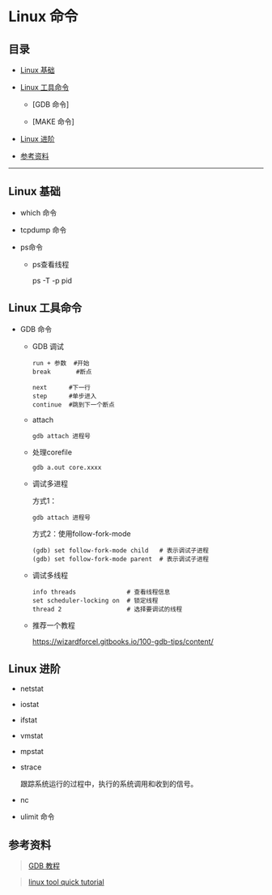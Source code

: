 # Linux 命令

## 目录

* [Linux 基础](#Linux基础)

* [Linux 工具命令](#Linux工具命令)

    * [GDB 命令]

    * [MAKE 命令]

* [Linux 进阶](#linux进阶)

* [参考资料](#参考资料)

---

## Linux 基础

* which 命令

* tcpdump 命令

* ps命令

    * ps查看线程
    
        ps -T -p pid

## Linux 工具命令

* GDB 命令

    * GDB 调试
        ```
        run + 参数  #开始
        break       #断点

        next      #下一行
        step      #单步进入
        continue  #跳到下一个断点
        ```
    * attach
        ```
        gdb attach 进程号
        ```
    
    * 处理corefile
        ```
        gdb a.out core.xxxx
        ```

    * 调试多进程

        方式1：
        ```
        gdb attach 进程号
        ```

        方式2：使用follow-fork-mode
        ```
        (gdb) set follow-fork-mode child   # 表示调试子进程
        (gdb) set follow-fork-mode parent  # 表示调试子进程
        ```

    * 调试多线程
        
        ```
        info threads              # 查看线程信息
        set scheduler-locking on  # 锁定线程
        thread 2                  # 选择要调试的线程
        ```

    * 推荐一个教程

        https://wizardforcel.gitbooks.io/100-gdb-tips/content/ 


## Linux 进阶

* netstat

* iostat

* ifstat

* vmstat

* mpstat

* strace

    跟踪系统运行的过程中，执行的系统调用和收到的信号。

* nc

* ulimit 命令


## 参考资料

>[GDB 教程](https://wizardforcel.gitbooks.io/100-gdb-tips/set-follow-fork-mode-child.html)


>[linux tool quick tutorial](https://linuxtools-rst.readthedocs.io/zh_CN/latest/base/index.html)
